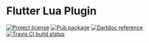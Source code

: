 Flutter Lua Plugin
==================

[![Project license](https://img.shields.io/badge/license-Public%20Domain-blue.svg)](https://unlicense.org)
[![Pub package](https://img.shields.io/pub/v/flutter_lua.svg)](https://pub.dartlang.org/packages/flutter_lua)
[![Dartdoc reference](https://img.shields.io/badge/dartdoc-reference-blue.svg)](https://pub.dartlang.org/documentation/flutter_lua/latest/)
[![Travis CI build status](https://img.shields.io/travis/drydart/flutter_lua/master.svg)](https://travis-ci.org/drydart/flutter_lua)
